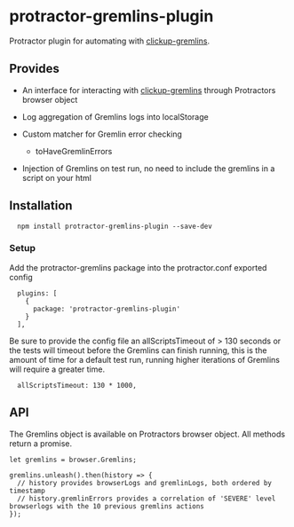 # protractor-gremlins-plugin

Protractor plugin for automating with [clickup-gremlins](https://github.com/rlwhatley3/gremlins.js "Clickup Gremlins").

## Provides

  - An interface for interacting with [clickup-gremlins](https://github.com/rlwhatley3/gremlins.js "Clickup Gremlins") through Protractors browser object
  
  - Log aggregation of Gremlins logs into localStorage
  
  - Custom matcher for Gremlin error checking
    - toHaveGremlinErrors
  
  - Injection of Gremlins on test run, no need to include the gremlins in a script on your html

## Installation
```
  npm install protractor-gremlins-plugin --save-dev
```
### Setup

Add the protractor-gremlins package into the protractor.conf exported config
```
  plugins: [
    {
      package: 'protractor-gremlins-plugin'
    }
  ],

```
Be sure to provide the config file an allScriptsTimeout of > 130 seconds or the tests will timeout before the Gremlins can finish running, this is the amount of time for a default test run, running higher iterations of Gremlins will require a greater time.
```
  allScriptsTimeout: 130 * 1000,
```

## API

The Gremlins object is available on Protractors browser object. All methods return a promise.

```
let gremlins = browser.Gremlins;

gremlins.unleash().then(history => {
  // history provides browserLogs and gremlinLogs, both ordered by timestamp
  // history.gremlinErrors provides a correlation of 'SEVERE' level browserlogs with the 10 previous gremlins actions
});

```
